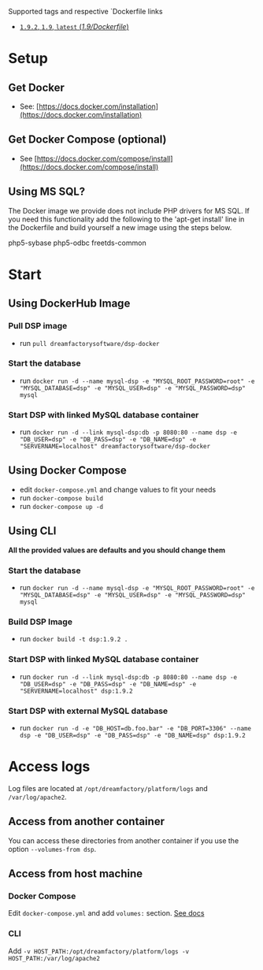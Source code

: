 Supported tags and respective `Dockerfile links

- [`1.9.2`, `1.9`, `latest` (*1.9/Dockerfile*)](https://github.com/dreamfactorysoftware/dsp-docker/blob/1.9.2/Dockerfile)

# Setup
## Get Docker
- See: [https://docs.docker.com/installation](https://docs.docker.com/installation)

## Get Docker Compose (optional)
- See [https://docs.docker.com/compose/install](https://docs.docker.com/compose/install)

## Using MS SQL?
The Docker image we provide does not include PHP drivers for MS SQL. If you need this functionality add the following to the 'apt-get install' line in the Dockerfile and build yourself a new image using the steps below.

php5-sybase php5-odbc freetds-common

# Start

## Using DockerHub Image
### Pull DSP image
- run `pull dreamfactorysoftware/dsp-docker`

### Start the database
- run `docker run -d --name mysql-dsp -e "MYSQL_ROOT_PASSWORD=root" -e "MYSQL_DATABASE=dsp" -e "MYSQL_USER=dsp" -e "MYSQL_PASSWORD=dsp" mysql`

### Start DSP with linked MySQL database container
- run `docker run -d --link mysql-dsp:db -p 8080:80 --name dsp -e "DB_USER=dsp" -e "DB_PASS=dsp" -e "DB_NAME=dsp" -e "SERVERNAME=localhost" dreamfactorysoftware/dsp-docker`

## Using Docker Compose
- edit `docker-compose.yml` and change values to fit your needs
- run `docker-compose build`
- run `docker-compose up -d`

## Using CLI
**All the provided values are defaults and you should change them**
### Start the database
- run `docker run -d --name mysql-dsp -e "MYSQL_ROOT_PASSWORD=root" -e "MYSQL_DATABASE=dsp" -e "MYSQL_USER=dsp" -e "MYSQL_PASSWORD=dsp" mysql`

### Build DSP Image
- run `docker build -t dsp:1.9.2 .`

### Start DSP with linked MySQL database container
- run `docker run -d --link mysql-dsp:db -p 8080:80 --name dsp -e "DB_USER=dsp" -e "DB_PASS=dsp" -e "DB_NAME=dsp" -e "SERVERNAME=localhost" dsp:1.9.2`

### Start DSP with external MySQL database
- run `docker run -d -e "DB_HOST=db.foo.bar" -e "DB_PORT=3306" --name dsp -e "DB_USER=dsp" -e "DB_PASS=dsp" -e "DB_NAME=dsp" dsp:1.9.2`

# Access logs
Log files are located at `/opt/dreamfactory/platform/logs` and `/var/log/apache2`.

## Access from another container
You can access these directories from another container if you use the option `--volumes-from dsp`.

## Access from host machine
### Docker Compose
Edit `docker-compose.yml` and add `volumes:` section. [See docs](https://docs.docker.com/compose/yml/#volumes)
### CLI
Add `-v HOST_PATH:/opt/dreamfactory/platform/logs -v HOST_PATH:/var/log/apache2`

